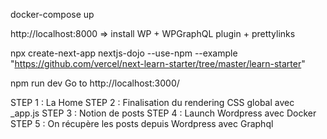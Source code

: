 docker-compose up

http://localhost:8000 => install WP + WPGraphQL plugin + prettylinks

npx create-next-app nextjs-dojo --use-npm --example "https://github.com/vercel/next-learn-starter/tree/master/learn-starter"

npm run dev
Go to http://localhost:3000/

STEP 1 : La Home
STEP 2 : Finalisation du rendering CSS global avec _app.js
STEP 3 : Notion de posts
STEP 4 : Launch Wordpress avec Docker
STEP 5 : On récupère les posts depuis Wordpress avec Graphql